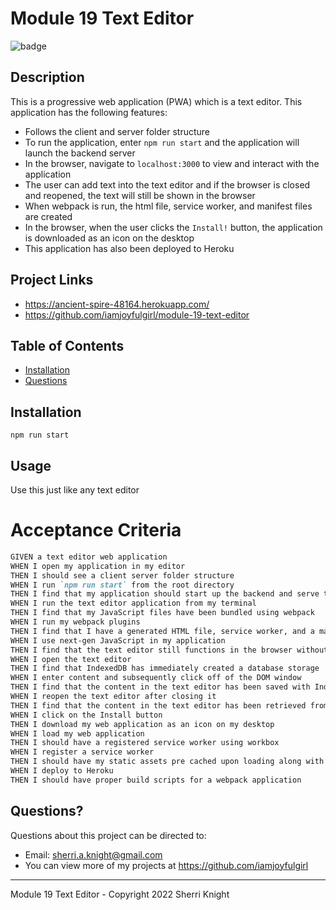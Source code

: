 # Module 19 Text Editor

![badge](https://img.shields.io/badge/license-MIT-brightgreen)

## Description

This is a progressive web application (PWA) which is a text editor. This application has the following features:

- Follows the client and server folder structure
- To run the application, enter `npm run start` and the application will launch the backend server
- In the browser, navigate to `localhost:3000` to view and interact with the application
- The user can add text into the text editor and if the browser is closed and reopened, the text will still be shown in the browser
- When webpack is run, the html file, service worker, and manifest files are created
- In the browser, when the user clicks the `Install!` button, the application is downloaded as an icon on the desktop
- This application has also been deployed to Heroku

## Project Links

- https://ancient-spire-48164.herokuapp.com/
- https://github.com/iamjoyfulgirl/module-19-text-editor

## Table of Contents

- [Installation](#installation)
- [Questions](#questions)

## Installation

`npm run start`

## Usage

Use this just like any text editor

# Acceptance Criteria

```md
GIVEN a text editor web application
WHEN I open my application in my editor
THEN I should see a client server folder structure
WHEN I run `npm run start` from the root directory
THEN I find that my application should start up the backend and serve the client
WHEN I run the text editor application from my terminal
THEN I find that my JavaScript files have been bundled using webpack
WHEN I run my webpack plugins
THEN I find that I have a generated HTML file, service worker, and a manifest file
WHEN I use next-gen JavaScript in my application
THEN I find that the text editor still functions in the browser without errors
WHEN I open the text editor
THEN I find that IndexedDB has immediately created a database storage
WHEN I enter content and subsequently click off of the DOM window
THEN I find that the content in the text editor has been saved with IndexedDB
WHEN I reopen the text editor after closing it
THEN I find that the content in the text editor has been retrieved from our IndexedDB
WHEN I click on the Install button
THEN I download my web application as an icon on my desktop
WHEN I load my web application
THEN I should have a registered service worker using workbox
WHEN I register a service worker
THEN I should have my static assets pre cached upon loading along with subsequent pages and static assets
WHEN I deploy to Heroku
THEN I should have proper build scripts for a webpack application
```

## Questions?

Questions about this project can be directed to:

- Email: sherri.a.knight@gmail.com
- You can view more of my projects at https://github.com/iamjoyfulgirl

---

Module 19 Text Editor - Copyright 2022 Sherri Knight
